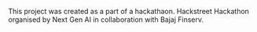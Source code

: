 This project was created as a part of a hackathaon.
Hackstreet Hackathon organised by Next Gen AI in collaboration with Bajaj Finserv.
